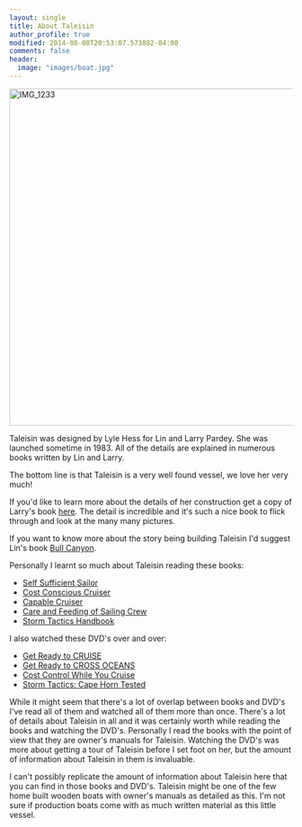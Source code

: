 ```yaml
---
layout: single
title: About Taleisin
author_profile: true
modified: 2014-08-08T20:53:07.573882-04:00
comments: false
header:
  image: "images/boat.jpg"
---
```

<a data-flickr-embed="true"  href="https://www.flickr.com/photos/sdki/26431154100/in/dateposted-public/" title="IMG_1233"><img src="https://farm2.staticflickr.com/1707/26431154100_5916515ac9_c.jpg" width="800" height="600" alt="IMG_1233"></a><script async src="//embedr.flickr.com/assets/client-code.js" charset="utf-8"></script>

Taleisin was designed by Lyle Hess for Lin and Larry Pardey. She was launched sometime in 1983. All of the details are explained in numerous books written by Lin and Larry.

The bottom line is that Taleisin is a very well found vessel, we love her very much!

If you'd like to learn more about the details of her construction get a copy of Larry's book [here](http://www.landlpardey.com/details-of-classic-boat-construction-the-hull.html). The detail is incredible and it's such a nice book to flick through and look at the many many pictures.

If you want to know more about the story being building Taleisin I'd suggest Lin's book [Bull Canyon](http://www.landlpardey.com/bull-canyon.html).

Personally I learnt so much about Taleisin reading these books:

- [Self Sufficient Sailor](http://www.landlpardey.com/self-sufficient-sailor.html)
- [Cost Conscious Cruiser](http://www.landlpardey.com/cost-conscious-cruiser.html)
- [Capable Cruiser](http://www.landlpardey.com/capable-cruiser-3rd-edition.html)
- [Care and Feeding of Sailing Crew](http://www.paracay.com/store/care-and-feeding-of-sailing-crew-4th-ed..html)
- [Storm Tactics Handbook](http://www.landlpardey.com/storm-tactics-handbook-3rd-ed.html)

I also watched these DVD's over and over:

- [Get Ready to CRUISE](http://www.paracay.com/store/get-ready-to-cruise-dvd.html)
- [Get Ready to CROSS OCEANS](http://www.paracay.com/store/get-ready-to-cross-oceans-dvd.html)
- [Cost Control While You Cruise ](http://www.landlpardey.com/cost-control-while-you-cruise-dvd)
- [Storm Tactics: Cape Horn Tested](http://www.paracay.com/store/storm-tactics-cape-horn-tested-dvd.html)

While it might seem that there's a lot of overlap between books and DVD's I've read all of them and watched all of them more than once. There's a lot of details about Taleisin in all and it was certainly worth while reading the books and watching the DVD's. Personally I read the books with the point of view that they are owner's manuals for Taleisin. Watching the DVD's was more about getting a tour of Taleisin before I set foot on her, but the amount of information about Taleisin in them is invaluable.

I can't possibly replicate the amount of information about Taleisin here that you can find in those books and DVD's. Taleisin might be one of the few home built wooden boats with owner's manuals as detailed as this. I'm not sure if production boats come with as much written material as this little vessel.
